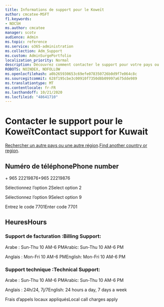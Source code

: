 ```yaml
---
title: Informations de support pour le Koweït
author: cmcatee-MSFT
f1.keywords:
- NOCSH
ms.author: cmcatee
manager: scotv
audience: Admin
ms.topic: reference
ms.service: o365-administration
ms.collection: Adm_Support
ms.custom: AdminSurgePortfolio
localization_priority: Normal
description: Découvrez comment contacter le support pour votre pays ou région.
ROBOTS: NOINDEX, NOFOLLOW
ms.openlocfilehash: a0b265930653c69efe078350726b0d9f7e064c8c
ms.sourcegitcommit: 628f195cbe3c00910f7350d8b09997a675dde989
ms.translationtype: MT
ms.contentlocale: fr-FR
ms.lasthandoff: 10/21/2020
ms.locfileid: "48641710"
---
```

# <a name="contact-support-for-kuwait"></a><span data-ttu-id="11bfc-103">Contacter le support pour le Koweït</span><span class="sxs-lookup"><span data-stu-id="11bfc-103">Contact support for Kuwait</span></span>

<span data-ttu-id="11bfc-104">[Rechercher un autre pays ou une autre région](../contact-support-for-business-products.md).</span><span class="sxs-lookup"><span data-stu-id="11bfc-104">[Find another country or region](../contact-support-for-business-products.md).</span></span>

## <a name="phone-number"></a><span data-ttu-id="11bfc-105">Numéro de téléphone</span><span class="sxs-lookup"><span data-stu-id="11bfc-105">Phone number</span></span>
<span data-ttu-id="11bfc-106">+ 965 22219876</span><span class="sxs-lookup"><span data-stu-id="11bfc-106">+965 22219876</span></span>

<span data-ttu-id="11bfc-107">Sélectionnez l’option 2</span><span class="sxs-lookup"><span data-stu-id="11bfc-107">Select option 2</span></span>

<span data-ttu-id="11bfc-108">Sélectionnez l’option 9</span><span class="sxs-lookup"><span data-stu-id="11bfc-108">Select option 9</span></span>

<span data-ttu-id="11bfc-109">Entrez le code 7701</span><span class="sxs-lookup"><span data-stu-id="11bfc-109">Enter code 7701</span></span>

## <a name="hours"></a><span data-ttu-id="11bfc-110">Heures</span><span class="sxs-lookup"><span data-stu-id="11bfc-110">Hours</span></span>
### <a name="billing-support"></a><span data-ttu-id="11bfc-111">Support de facturation :</span><span class="sxs-lookup"><span data-stu-id="11bfc-111">Billing Support:</span></span>

<span data-ttu-id="11bfc-112">Arabe : Sun-Thu 10 AM-6 PM</span><span class="sxs-lookup"><span data-stu-id="11bfc-112">Arabic: Sun-Thu 10 AM-6 PM</span></span>

<span data-ttu-id="11bfc-113">Anglais : Mon-Fri 10 AM-6 PM</span><span class="sxs-lookup"><span data-stu-id="11bfc-113">English: Mon-Fri 10 AM-6 PM</span></span>

### <a name="technical-support"></a><span data-ttu-id="11bfc-114">Support technique :</span><span class="sxs-lookup"><span data-stu-id="11bfc-114">Technical Support:</span></span>

<span data-ttu-id="11bfc-115">Arabe : Sun-Thu 10 AM-6 PM</span><span class="sxs-lookup"><span data-stu-id="11bfc-115">Arabic: Sun-Thu 10 AM-6 PM</span></span>

<span data-ttu-id="11bfc-116">Anglais : 24h/24, 7j/7</span><span class="sxs-lookup"><span data-stu-id="11bfc-116">English: 24 hours a day, 7 days a week</span></span>

<span data-ttu-id="11bfc-117">Frais d’appels locaux appliqués</span><span class="sxs-lookup"><span data-stu-id="11bfc-117">Local call charges apply</span></span>
